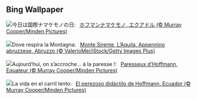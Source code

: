 ## Bing Wallpaper
![](https://www.bing.com/th?id=OHR.HoffmansSloth_JA-JP1255329003_UHD.jpg&w=1000)今日は国際ナマケモノの日:&nbsp;&ensp;[ホフマンナマケモノ, エクアドル (© Murray Cooper/Minden Pictures)](https://www.bing.com/th?id=OHR.HoffmansSloth_JA-JP1255329003_UHD.jpg)
<br><br/>
![](https://www.bing.com/th?id=OHR.MonteVelino_IT-IT3560922998_UHD.jpg&w=1000)Dove respira la Montagna:&nbsp;&ensp;[Monte Sirente, L’Aquila, Appennino abruzzese, Abruzzo (© ValerioMei/iStock/Getty Images Plus)](https://www.bing.com/th?id=OHR.MonteVelino_IT-IT3560922998_UHD.jpg)
<br><br/>
![](https://www.bing.com/th?id=OHR.HoffmansSloth_FR-FR9921272661_UHD.jpg&w=1000)Aujourd’hui, on s’accroche… à la paresse !:&nbsp;&ensp;[Paresseux d’Hoffmann, Équateur (© Murray Cooper/Minden Pictures)](https://www.bing.com/th?id=OHR.HoffmansSloth_FR-FR9921272661_UHD.jpg)
<br><br/>
![](https://www.bing.com/th?id=OHR.HoffmansSloth_ES-ES9765798870_UHD.jpg&w=1000)La vida en el carril lento:&nbsp;&ensp;[El perezoso didáctilo de Hoffmann, Ecuador (© Murray Cooper/Minden Pictures)](https://www.bing.com/th?id=OHR.HoffmansSloth_ES-ES9765798870_UHD.jpg)
<br><br/>
